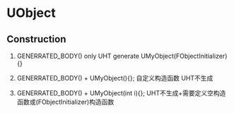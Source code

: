 # UObject

## Construction
1. GENERRATED_BODY() only
    UHT generate UMyObject(FObjectInitializer){}

2. GENERRATED_BODY() + UMyObject(){};
    自定义构造函数 UHT不生成

3. GENERRATED_BODY() + UMyObject(int i){};
    UHT不生成+需要定义空构造函数或(FObjectInitializer)构造函数